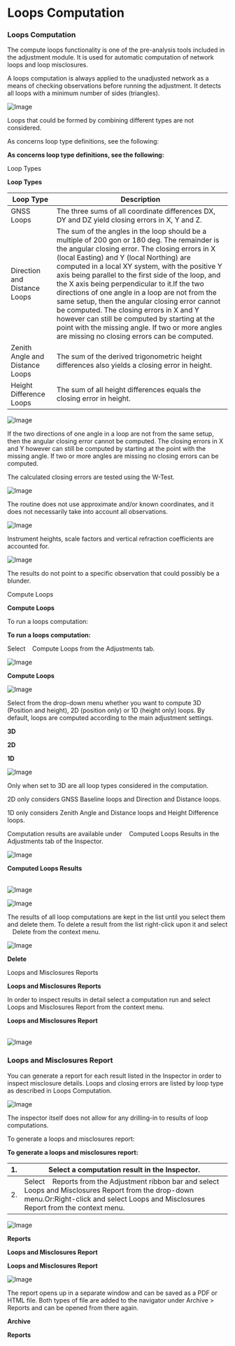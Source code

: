 # Loops Computation

### Loops Computation

The compute loops functionality is one of the pre-analysis tools included in the adjustment module. It is used for automatic computation of network loops and loop misclosures.

A loops computation is always applied to the unadjusted network as a means of checking observations before running the adjustment. It detects all loops with a minimum number of sides (triangles).

![Image](./data/icons/note.gif)

Loops that could be formed by combining different types are not considered.

As concerns loop type definitions, see the following:

**As concerns loop type definitions, see the following:**

Loop Types

**Loop Types**

| Loop Type | Description |
| --- | --- |
| GNSS Loops | The three sums of all coordinate differences DX, DY and DZ yield closing errors in X, Y and Z. |
| Direction and Distance Loops | The sum of the angles in the loop should be a multiple of 200 gon or 180 deg. The remainder is the angular closing error. The closing errors in X (local Easting) and Y (local Northing) are computed in a local XY system, with the positive Y axis being parallel to the first side of the loop, and the X axis being perpendicular to it.If the two directions of one angle in a loop are not from the same setup, then the angular closing error cannot be computed. The closing errors in X and Y however can still be computed by starting at the point with the missing angle. If two or more angles are missing no closing errors can be computed. |
| Zenith Angle and Distance Loops | The sum of the derived trigonometric height differences also yields a closing error in height. |
| Height Difference Loops | The sum of all height differences equals the closing error in height. |

![Image](./data/icons/note.gif)

If the two directions of one angle in a loop are not from the same setup, then the angular closing error cannot be computed. The closing errors in X and Y however can still be computed by starting at the point with the missing angle. If two or more angles are missing no closing errors can be computed.

The calculated closing errors are tested using the W-Test.

![Image](./data/icons/note.gif)

The routine does not use approximate and/or known coordinates, and it does not necessarily take into account all observations.

![Image](./data/icons/note.gif)

Instrument heights, scale factors and vertical refraction coefficients are accounted for.

![Image](./data/icons/note.gif)

The results do not point to a specific observation that could possibly be a blunder.

Compute Loops

**Compute Loops**

To run a loops computation:

**To run a loops computation:**

Select    Compute Loops from the Adjustments tab.

![Image](graphics/00470113.jpg)

**Compute Loops**

![Image](./data/icons/note.gif)

Select from the drop-down menu whether you want to compute 3D (Position and height), 2D (position only) or 1D (height only) loops. By default, loops are computed according to the main adjustment settings.

**3D**

**2D**

**1D**

![Image](./data/icons/note.gif)

Only when set to 3D are all loop types considered in the computation.

2D only considers GNSS Baseline loops and Direction and Distance loops.

1D only considers Zenith Angle and Distance loops and Height Difference loops.

Computation results are available under    Computed Loops Results in the Adjustments tab of the Inspector.

![Image](graphics/00470098.jpg)

**Computed Loops Results**

|  |  |
| --- | --- |

![Image](graphics/00476909.jpg)

![Image](./data/icons/note.gif)

The results of all loop computations are kept in the list until you select them and delete them. To delete a result from the list right-click upon it and select    Delete from the context menu.

![Image](graphics/00466559.jpg)

**Delete**

Loops and Misclosures Reports

**Loops and Misclosures Reports**

In order to inspect results in detail select a computation run and select Loops and Misclosures Report from the context menu.

**Loops and Misclosures Report**

|  |  |
| --- | --- |

![Image](graphics/00476912.jpg)

### Loops and Misclosures Report

You can generate a report for each result listed in the Inspector in order to inspect misclosure details. Loops and closing errors are listed by loop type as described in Loops Computation.

![Image](./data/icons/note.gif)

The inspector itself does not allow for any drilling-in to results of loop computations.

To generate a loops and misclosures report:

**To generate a loops and misclosures report:**

| 1. | Select a computation result in the Inspector. |
| --- | --- |
| 2. | Select    Reports from the Adjustment ribbon bar and select Loops and Misclosures Report from the drop-down menu.Or:Right-click and select Loops and Misclosures Report from the context menu. |

![Image](graphics/00467840.jpg)

**Reports**

**Loops and Misclosures Report**

**Loops and Misclosures Report**

![Image](./data/icons/note.gif)

The report opens up in a separate window and can be saved as a PDF or HTML file. Both types of file are added to the navigator under Archive > Reports and can be opened from there again.

**Archive**

**Reports**

